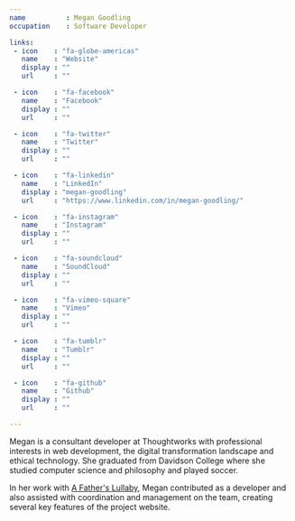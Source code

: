 ```yaml
---
name          : Megan Goodling
occupation    : Software Developer

links:
 - icon    : "fa-globe-americas"
   name    : "Website"
   display : ""
   url     : ""

 - icon    : "fa-facebook"
   name    : "Facebook"
   display : ""
   url     : ""

 - icon    : "fa-twitter"
   name    : "Twitter"
   display : ""
   url     : ""

 - icon    : "fa-linkedin"
   name    : "LinkedIn"
   display : "megan-goodling"
   url     : "https://www.linkedin.com/in/megan-goodling/"

 - icon    : "fa-instagram"
   name    : "Instagram"
   display : ""
   url     : ""

 - icon    : "fa-soundcloud"
   name    : "SoundCloud"
   display : ""
   url     : ""

 - icon    : "fa-vimeo-square"
   name    : "Vimeo"
   display : ""
   url     : ""

 - icon    : "fa-tumblr"
   name    : "Tumblr"
   display : ""
   url     : ""

 - icon    : "fa-github"
   name    : "Github"
   display : ""
   url     : ""

---
```

Megan is a consultant developer at Thoughtworks with professional interests in web development, the digital transformation landscape and ethical technology. She graduated from Davidson College where she studied computer science and philosophy and played soccer.

In her work with [A Father's Lullaby](/projects/a-fathers-lullaby/), Megan contributed as a developer and also assisted with coordination and management on the team, creating several key features of the project website.
